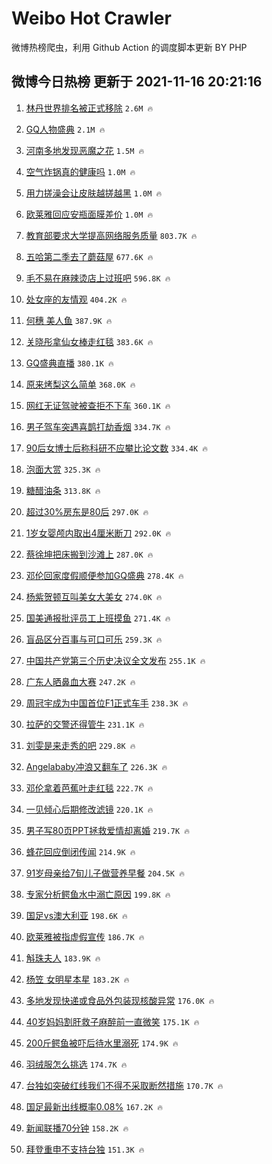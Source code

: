 # Weibo Hot Crawler 



微博热榜爬虫，利用 Github Action 的调度脚本更新 BY PHP 


## 微博今日热榜 更新于 2021-11-16 20:21:16 
1. [林丹世界排名被正式移除](https://s.weibo.com/weibo?q=%23%E6%9E%97%E4%B8%B9%E4%B8%96%E7%95%8C%E6%8E%92%E5%90%8D%E8%A2%AB%E6%AD%A3%E5%BC%8F%E7%A7%BB%E9%99%A4%23&Refer=top) `2.6M 🔥` 

1. [GQ人物盛典](https://s.weibo.com/weibo?q=GQ%E4%BA%BA%E7%89%A9%E7%9B%9B%E5%85%B8&Refer=top) `2.1M 🔥` 

1. [河南多地发现恶魔之花](https://s.weibo.com/weibo?q=%23%E6%B2%B3%E5%8D%97%E5%A4%9A%E5%9C%B0%E5%8F%91%E7%8E%B0%E6%81%B6%E9%AD%94%E4%B9%8B%E8%8A%B1%23&Refer=top) `1.5M 🔥` 

1. [空气炸锅真的健康吗](https://s.weibo.com/weibo?q=%23%E7%A9%BA%E6%B0%94%E7%82%B8%E9%94%85%E7%9C%9F%E7%9A%84%E5%81%A5%E5%BA%B7%E5%90%97%23&Refer=top) `1.0M 🔥` 

1. [用力搓澡会让皮肤越搓越黑](https://s.weibo.com/weibo?q=%23%E7%94%A8%E5%8A%9B%E6%90%93%E6%BE%A1%E4%BC%9A%E8%AE%A9%E7%9A%AE%E8%82%A4%E8%B6%8A%E6%90%93%E8%B6%8A%E9%BB%91%23&Refer=top) `1.0M 🔥` 

1. [欧莱雅回应安瓶面膜差价](https://s.weibo.com/weibo?q=%23%E6%AC%A7%E8%8E%B1%E9%9B%85%E5%9B%9E%E5%BA%94%E5%AE%89%E7%93%B6%E9%9D%A2%E8%86%9C%E5%B7%AE%E4%BB%B7%23&Refer=top) `1.0M 🔥` 

1. [教育部要求大学提高网络服务质量](https://s.weibo.com/weibo?q=%23%E6%95%99%E8%82%B2%E9%83%A8%E8%A6%81%E6%B1%82%E5%A4%A7%E5%AD%A6%E6%8F%90%E9%AB%98%E7%BD%91%E7%BB%9C%E6%9C%8D%E5%8A%A1%E8%B4%A8%E9%87%8F%23&Refer=top) `803.7K 🔥` 

1. [五哈第二季去了蘑菇屋](https://s.weibo.com/weibo?q=%23%E4%BA%94%E5%93%88%E7%AC%AC%E4%BA%8C%E5%AD%A3%E5%8E%BB%E4%BA%86%E8%98%91%E8%8F%87%E5%B1%8B%23&Refer=top) `677.6K 🔥` 

1. [毛不易在麻辣烫店上过班吧](https://s.weibo.com/weibo?q=%23%E6%AF%9B%E4%B8%8D%E6%98%93%E5%9C%A8%E9%BA%BB%E8%BE%A3%E7%83%AB%E5%BA%97%E4%B8%8A%E8%BF%87%E7%8F%AD%E5%90%A7%23&Refer=top) `596.8K 🔥` 

1. [处女座的友情观](https://s.weibo.com/weibo?q=%23%E5%A4%84%E5%A5%B3%E5%BA%A7%E7%9A%84%E5%8F%8B%E6%83%85%E8%A7%82%23&Refer=top) `404.2K 🔥` 

1. [何穗 美人鱼](https://s.weibo.com/weibo?q=%E4%BD%95%E7%A9%97%20%E7%BE%8E%E4%BA%BA%E9%B1%BC&Refer=top) `387.9K 🔥` 

1. [关晓彤拿仙女棒走红毯](https://s.weibo.com/weibo?q=%23%E5%85%B3%E6%99%93%E5%BD%A4%E6%8B%BF%E4%BB%99%E5%A5%B3%E6%A3%92%E8%B5%B0%E7%BA%A2%E6%AF%AF%23&Refer=top) `383.6K 🔥` 

1. [GQ盛典直播](https://s.weibo.com/weibo?q=%23GQ%E7%9B%9B%E5%85%B8%E7%9B%B4%E6%92%AD%23&Refer=top) `380.1K 🔥` 

1. [原来烤梨这么简单](https://s.weibo.com/weibo?q=%23%E5%8E%9F%E6%9D%A5%E7%83%A4%E6%A2%A8%E8%BF%99%E4%B9%88%E7%AE%80%E5%8D%95%23&Refer=top) `368.0K 🔥` 

1. [网红无证驾驶被查拒不下车](https://s.weibo.com/weibo?q=%23%E7%BD%91%E7%BA%A2%E6%97%A0%E8%AF%81%E9%A9%BE%E9%A9%B6%E8%A2%AB%E6%9F%A5%E6%8B%92%E4%B8%8D%E4%B8%8B%E8%BD%A6%23&Refer=top) `360.1K 🔥` 

1. [男子驾车突遇喜鹊打劫香烟](https://s.weibo.com/weibo?q=%23%E7%94%B7%E5%AD%90%E9%A9%BE%E8%BD%A6%E7%AA%81%E9%81%87%E5%96%9C%E9%B9%8A%E6%89%93%E5%8A%AB%E9%A6%99%E7%83%9F%23&Refer=top) `334.7K 🔥` 

1. [90后女博士后称科研不应攀比论文数](https://s.weibo.com/weibo?q=%2390%E5%90%8E%E5%A5%B3%E5%8D%9A%E5%A3%AB%E5%90%8E%E7%A7%B0%E7%A7%91%E7%A0%94%E4%B8%8D%E5%BA%94%E6%94%80%E6%AF%94%E8%AE%BA%E6%96%87%E6%95%B0%23&Refer=top) `334.4K 🔥` 

1. [泡面大赏](https://s.weibo.com/weibo?q=%23%E6%B3%A1%E9%9D%A2%E5%A4%A7%E8%B5%8F%23&Refer=top) `325.3K 🔥` 

1. [糖醋油条](https://s.weibo.com/weibo?q=%23%E7%B3%96%E9%86%8B%E6%B2%B9%E6%9D%A1%23&Refer=top) `313.8K 🔥` 

1. [超过30%房东是80后](https://s.weibo.com/weibo?q=%23%E8%B6%85%E8%BF%8730%25%E6%88%BF%E4%B8%9C%E6%98%AF80%E5%90%8E%23&Refer=top) `297.0K 🔥` 

1. [1岁女婴颅内取出4厘米断刀](https://s.weibo.com/weibo?q=%231%E5%B2%81%E5%A5%B3%E5%A9%B4%E9%A2%85%E5%86%85%E5%8F%96%E5%87%BA4%E5%8E%98%E7%B1%B3%E6%96%AD%E5%88%80%23&Refer=top) `292.0K 🔥` 

1. [蔡徐坤把床搬到沙滩上](https://s.weibo.com/weibo?q=%23%E8%94%A1%E5%BE%90%E5%9D%A4%E6%8A%8A%E5%BA%8A%E6%90%AC%E5%88%B0%E6%B2%99%E6%BB%A9%E4%B8%8A%23&Refer=top) `287.0K 🔥` 

1. [邓伦回家度假顺便参加GQ盛典](https://s.weibo.com/weibo?q=%23%E9%82%93%E4%BC%A6%E5%9B%9E%E5%AE%B6%E5%BA%A6%E5%81%87%E9%A1%BA%E4%BE%BF%E5%8F%82%E5%8A%A0GQ%E7%9B%9B%E5%85%B8%23&Refer=top) `278.4K 🔥` 

1. [杨紫贺顿互叫美女大美女](https://s.weibo.com/weibo?q=%23%E6%9D%A8%E7%B4%AB%E8%B4%BA%E9%A1%BF%E4%BA%92%E5%8F%AB%E7%BE%8E%E5%A5%B3%E5%A4%A7%E7%BE%8E%E5%A5%B3%23&Refer=top) `274.0K 🔥` 

1. [国美通报批评员工上班摸鱼](https://s.weibo.com/weibo?q=%23%E5%9B%BD%E7%BE%8E%E9%80%9A%E6%8A%A5%E6%89%B9%E8%AF%84%E5%91%98%E5%B7%A5%E4%B8%8A%E7%8F%AD%E6%91%B8%E9%B1%BC%23&Refer=top) `271.4K 🔥` 

1. [盲品区分百事与可口可乐](https://s.weibo.com/weibo?q=%23%E7%9B%B2%E5%93%81%E5%8C%BA%E5%88%86%E7%99%BE%E4%BA%8B%E4%B8%8E%E5%8F%AF%E5%8F%A3%E5%8F%AF%E4%B9%90%23&Refer=top) `259.3K 🔥` 

1. [中国共产党第三个历史决议全文发布](https://s.weibo.com/weibo?q=%23%E4%B8%AD%E5%9B%BD%E5%85%B1%E4%BA%A7%E5%85%9A%E7%AC%AC%E4%B8%89%E4%B8%AA%E5%8E%86%E5%8F%B2%E5%86%B3%E8%AE%AE%E5%85%A8%E6%96%87%E5%8F%91%E5%B8%83%23&Refer=top) `255.1K 🔥` 

1. [广东人晒鼻血大赛](https://s.weibo.com/weibo?q=%23%E5%B9%BF%E4%B8%9C%E4%BA%BA%E6%99%92%E9%BC%BB%E8%A1%80%E5%A4%A7%E8%B5%9B%23&Refer=top) `247.2K 🔥` 

1. [周冠宇成为中国首位F1正式车手](https://s.weibo.com/weibo?q=%23%E5%91%A8%E5%86%A0%E5%AE%87%E6%88%90%E4%B8%BA%E4%B8%AD%E5%9B%BD%E9%A6%96%E4%BD%8DF1%E6%AD%A3%E5%BC%8F%E8%BD%A6%E6%89%8B%23&Refer=top) `238.3K 🔥` 

1. [拉萨的交警还得管牛](https://s.weibo.com/weibo?q=%23%E6%8B%89%E8%90%A8%E7%9A%84%E4%BA%A4%E8%AD%A6%E8%BF%98%E5%BE%97%E7%AE%A1%E7%89%9B%23&Refer=top) `231.1K 🔥` 

1. [刘雯是来走秀的吧](https://s.weibo.com/weibo?q=%23%E5%88%98%E9%9B%AF%E6%98%AF%E6%9D%A5%E8%B5%B0%E7%A7%80%E7%9A%84%E5%90%A7%23&Refer=top) `229.8K 🔥` 

1. [Angelababy冲浪又翻车了](https://s.weibo.com/weibo?q=%23Angelababy%E5%86%B2%E6%B5%AA%E5%8F%88%E7%BF%BB%E8%BD%A6%E4%BA%86%23&Refer=top) `226.3K 🔥` 

1. [邓伦拿着芭蕉叶走红毯](https://s.weibo.com/weibo?q=%23%E9%82%93%E4%BC%A6%E6%8B%BF%E7%9D%80%E8%8A%AD%E8%95%89%E5%8F%B6%E8%B5%B0%E7%BA%A2%E6%AF%AF%23&Refer=top) `222.7K 🔥` 

1. [一见倾心后期修改滤镜](https://s.weibo.com/weibo?q=%23%E4%B8%80%E8%A7%81%E5%80%BE%E5%BF%83%E5%90%8E%E6%9C%9F%E4%BF%AE%E6%94%B9%E6%BB%A4%E9%95%9C%23&Refer=top) `220.1K 🔥` 

1. [男子写80页PPT拯救爱情却离婚](https://s.weibo.com/weibo?q=%23%E7%94%B7%E5%AD%90%E5%86%9980%E9%A1%B5PPT%E6%8B%AF%E6%95%91%E7%88%B1%E6%83%85%E5%8D%B4%E7%A6%BB%E5%A9%9A%23&Refer=top) `219.7K 🔥` 

1. [蜂花回应倒闭传闻](https://s.weibo.com/weibo?q=%23%E8%9C%82%E8%8A%B1%E5%9B%9E%E5%BA%94%E5%80%92%E9%97%AD%E4%BC%A0%E9%97%BB%23&Refer=top) `214.9K 🔥` 

1. [91岁母亲给7旬儿子做营养早餐](https://s.weibo.com/weibo?q=%2391%E5%B2%81%E6%AF%8D%E4%BA%B2%E7%BB%997%E6%97%AC%E5%84%BF%E5%AD%90%E5%81%9A%E8%90%A5%E5%85%BB%E6%97%A9%E9%A4%90%23&Refer=top) `204.5K 🔥` 

1. [专家分析鳄鱼水中溺亡原因](https://s.weibo.com/weibo?q=%23%E4%B8%93%E5%AE%B6%E5%88%86%E6%9E%90%E9%B3%84%E9%B1%BC%E6%B0%B4%E4%B8%AD%E6%BA%BA%E4%BA%A1%E5%8E%9F%E5%9B%A0%23&Refer=top) `199.8K 🔥` 

1. [国足vs澳大利亚](https://s.weibo.com/weibo?q=%23%E5%9B%BD%E8%B6%B3vs%E6%BE%B3%E5%A4%A7%E5%88%A9%E4%BA%9A%23&Refer=top) `198.6K 🔥` 

1. [欧莱雅被指虚假宣传](https://s.weibo.com/weibo?q=%23%E6%AC%A7%E8%8E%B1%E9%9B%85%E8%A2%AB%E6%8C%87%E8%99%9A%E5%81%87%E5%AE%A3%E4%BC%A0%23&Refer=top) `186.7K 🔥` 

1. [斛珠夫人](https://s.weibo.com/weibo?q=%E6%96%9B%E7%8F%A0%E5%A4%AB%E4%BA%BA&Refer=top) `183.9K 🔥` 

1. [杨笠 女明星本星](https://s.weibo.com/weibo?q=%E6%9D%A8%E7%AC%A0%20%E5%A5%B3%E6%98%8E%E6%98%9F%E6%9C%AC%E6%98%9F&Refer=top) `183.2K 🔥` 

1. [多地发现快递或食品外包装现核酸异常](https://s.weibo.com/weibo?q=%23%E5%A4%9A%E5%9C%B0%E5%8F%91%E7%8E%B0%E5%BF%AB%E9%80%92%E6%88%96%E9%A3%9F%E5%93%81%E5%A4%96%E5%8C%85%E8%A3%85%E7%8E%B0%E6%A0%B8%E9%85%B8%E5%BC%82%E5%B8%B8%23&Refer=top) `176.0K 🔥` 

1. [40岁妈妈割肝救子麻醉前一直微笑](https://s.weibo.com/weibo?q=%2340%E5%B2%81%E5%A6%88%E5%A6%88%E5%89%B2%E8%82%9D%E6%95%91%E5%AD%90%E9%BA%BB%E9%86%89%E5%89%8D%E4%B8%80%E7%9B%B4%E5%BE%AE%E7%AC%91%23&Refer=top) `175.1K 🔥` 

1. [200斤鳄鱼被吓后待水里溺死](https://s.weibo.com/weibo?q=%23200%E6%96%A4%E9%B3%84%E9%B1%BC%E8%A2%AB%E5%90%93%E5%90%8E%E5%BE%85%E6%B0%B4%E9%87%8C%E6%BA%BA%E6%AD%BB%23&Refer=top) `174.9K 🔥` 

1. [羽绒服怎么挑选](https://s.weibo.com/weibo?q=%23%E7%BE%BD%E7%BB%92%E6%9C%8D%E6%80%8E%E4%B9%88%E6%8C%91%E9%80%89%23&Refer=top) `174.7K 🔥` 

1. [台独如突破红线我们不得不采取断然措施](https://s.weibo.com/weibo?q=%23%E5%8F%B0%E7%8B%AC%E5%A6%82%E7%AA%81%E7%A0%B4%E7%BA%A2%E7%BA%BF%E6%88%91%E4%BB%AC%E4%B8%8D%E5%BE%97%E4%B8%8D%E9%87%87%E5%8F%96%E6%96%AD%E7%84%B6%E6%8E%AA%E6%96%BD%23&Refer=top) `170.7K 🔥` 

1. [国足最新出线概率0.08%](https://s.weibo.com/weibo?q=%23%E5%9B%BD%E8%B6%B3%E6%9C%80%E6%96%B0%E5%87%BA%E7%BA%BF%E6%A6%82%E7%8E%870.08%25%23&Refer=top) `167.2K 🔥` 

1. [新闻联播70分钟](https://s.weibo.com/weibo?q=%23%E6%96%B0%E9%97%BB%E8%81%94%E6%92%AD70%E5%88%86%E9%92%9F%23&Refer=top) `158.2K 🔥` 

1. [拜登重申不支持台独](https://s.weibo.com/weibo?q=%23%E6%8B%9C%E7%99%BB%E9%87%8D%E7%94%B3%E4%B8%8D%E6%94%AF%E6%8C%81%E5%8F%B0%E7%8B%AC%23&Refer=top) `151.3K 🔥` 


